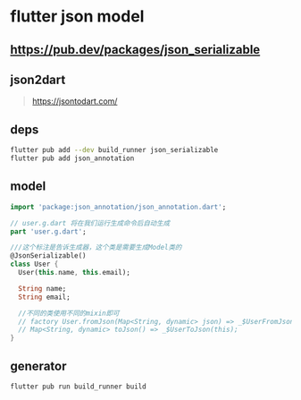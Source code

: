 # flutter json model

## https://pub.dev/packages/json_serializable

## json2dart

> https://jsontodart.com/

## deps

```sh
flutter pub add --dev build_runner json_serializable 
flutter pub add json_annotation
```

## model

```dart
import 'package:json_annotation/json_annotation.dart';

// user.g.dart 将在我们运行生成命令后自动生成
part 'user.g.dart';

///这个标注是告诉生成器，这个类是需要生成Model类的
@JsonSerializable()
class User {
  User(this.name, this.email);

  String name;
  String email;

  //不同的类使用不同的mixin即可
  // factory User.fromJson(Map<String, dynamic> json) => _$UserFromJson(json);
  // Map<String, dynamic> toJson() => _$UserToJson(this); 
}

```

## generator 

```sh
flutter pub run build_runner build
```